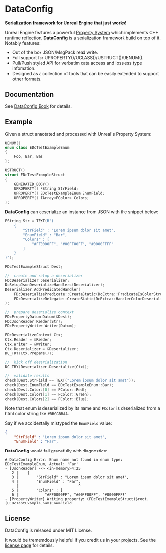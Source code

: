 # DataConfig

__Serialization framework for Unreal Engine that just works!__

Unreal Engine features a powerful [Property System][1] which implements C++ runtime reflection. **DataConfig** is a serialization framework build on top of it. Notably features:

- Out of the box JSON/MsgPack read write.
- Full support for UPROPERTY()/UCLASS()/USTRUCT()/UENUM().
- Pull/Push styled API for verbatim data access and lossless type infomation.
- Designed as a collection of tools that can be easily extended to support other formats.

## Documentation

See [DataConfig Book][2] for details.

## Example

Given a struct annotated and processed with Unreal's Property System:

```c++
UENUM()
enum class EDcTestExampleEnum
{
    Foo, Bar, Baz
};

USTRUCT()
struct FDcTestExampleStruct
{
    GENERATED_BODY()
    UPROPERTY() FString StrField;
    UPROPERTY() EDcTestExampleEnum EnumField;
    UPROPERTY() TArray<FColor> Colors;
};
```

**DataConfig** can deserialize an instance from JSON with the snippet below:

```c++
FString Str = TEXT(R"(
    {
        "StrField" : "Lorem ipsum dolor sit amet",
        "EnumField" : "Bar",
        "Colors" : [
            "#FF0000FF", "#00FF00FF", "#0000FFFF"
        ]
    }
)");

FDcTestExampleStruct Dest;

//  create and setup a deserializer
FDcDeserializer Deserializer;
DcSetupJsonDeserializeHandlers(Deserializer);
Deserializer.AddPredicatedHandler(
    FDcDeserializePredicate::CreateStatic(DcExtra::PredicateIsColorStruct),
    FDcDeserializeDelegate::CreateStatic(DcExtra::HandlerColorDeserialize)
);

//  prepare deserialize context
FDcPropertyDatum Datum(&Dest);
FDcJsonReader Reader(Str);
FDcPropertyWriter Writer(Datum);

FDcDeserializeContext Ctx;
Ctx.Reader = &Reader;
Ctx.Writer = &Writer;
Ctx.Deserializer = &Deserializer;
DC_TRY(Ctx.Prepare());

//  kick off deserialization
DC_TRY(Deserializer.Deserialize(Ctx));

//  validate results
check(Dest.StrField == TEXT("Lorem ipsum dolor sit amet"));
check(Dest.EnumField == EDcTestExampleEnum::Bar);
check(Dest.Colors[0] == FColor::Red);
check(Dest.Colors[1] == FColor::Green);
check(Dest.Colors[2] == FColor::Blue);
```

Note that enum is deserialized by its name and `FColor` is deserialized from a html color string like `#RRGGBBAA`.

Say if we accidentally mistyped the `EnumField` value:

```json
{
    "StrField" : "Lorem ipsum dolor sit amet",
    "EnumField" : "Far",
```

**DataConfig** would fail gracefully with diagnostics:

```
# DataConfig Error: Enum name not found in enum type: EDcTestExampleEnum, Actual: 'Far'
- [JsonReader] --> <in-memory>4:25
   2 |    {
   3 |        "StrField" : "Lorem ipsum dolor sit amet",
   4 |        "EnumField" : "Far",
     |                           ^
   5 |        "Colors" : [
   6 |            "#FF0000FF", "#00FF00FF", "#0000FFFF"
- [PropertyWriter] Writing property: (FDcTestExampleStruct)$root.(EEDcTestExampleEnum)EnumField
```
## License

DataConfig is released under MIT License.

It would be trememdously helpful if you credit us in your projects. See the [license page][3] for details.

[1]:https://www.unrealengine.com/en-US/blog/unreal-property-system-reflection "Unreal Property System (Reflection)"
[2]:https://slowburn.dev/dataconfig "DataConfig Book"
[3]:https://slowburn.dev/dataconfig/License "DataConfig Book - License"
